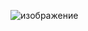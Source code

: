 ![изображение](https://user-images.githubusercontent.com/110248773/195662275-ba114d0a-5d04-43e1-93ea-c4ba129c4bda.png)

